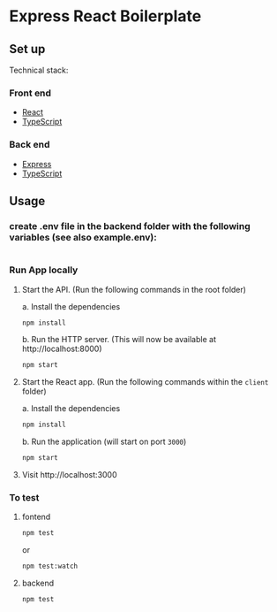 # Express React Boilerplate

## Set up

Technical stack:

### Front end

- [React](https://reactjs.org/)
- [TypeScript](https://www.typescriptlang.org/)

### Back end

- [Express](https://expressjs.com/)
- [TypeScript](https://www.typescriptlang.org/)

## Usage

### create .env file in the backend folder with the following variables (see also example.env):

```

```

### Run App locally

1. Start the API. (Run the following commands in the root folder)

   a. Install the dependencies

   ```bash
   npm install
   ```

   b. Run the HTTP server. (This will now be available at http://localhost:8000)

   ```bash
   npm start
   ```

2. Start the React app. (Run the following commands within the `client` folder)

   a. Install the dependencies

   ```bash
   npm install
   ```

   b. Run the application (will start on port `3000`)

   ```bash
   npm start
   ```

3. Visit http://localhost:3000

### To test

1. fontend

   ```bash
   npm test
   ```

   or

   ```bash
   npm test:watch
   ```

2. backend
   ```bash
   npm test
   ```
